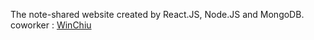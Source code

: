 The note-shared website created by React.JS, Node.JS and MongoDB.<br>
coworker : [WinChiu](https://github.com/WinChiu)
